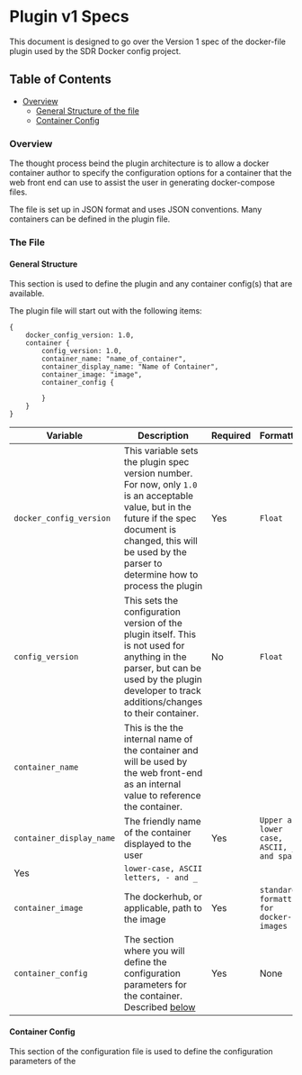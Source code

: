 # Plugin v1 Specs

This document is designed to go over the Version 1 spec of the docker-file plugin used by the SDR Docker config project.

## Table of Contents

* [Overview](#overview)
  * [General Structure of the file](#general-structure
)
  * [Container Config](#container-config)

### Overview

The thought process beind the plugin architecture is to allow a docker container author to specify the configuration options for a container that the web front end can use to assist the user in generating docker-compose files.

The file is set up in JSON format and uses JSON conventions. Many containers can be defined in the plugin file.

### The File

#### General Structure

This section is used to define the plugin and any container config(s) that are available.

The plugin file will start out with the following items:

```
{
    docker_config_version: 1.0,
    container {
        config_version: 1.0,
        container_name: "name_of_container",
        container_display_name: "Name of Container",
        container_image: "image",
        container_config {

        }
    }
}
```

| Variable | Description | Required | Formatting |
| -------- | ----------- | -------- | ---------- |
| `docker_config_version` | This variable sets the plugin spec version number. For now, only `1.0` is an acceptable value, but in the future if the spec document is changed, this will be used by the parser to determine how to process the plugin | Yes | `Float` |
| `config_version` | This sets the configuration version of the plugin itself. This is not used for anything in the parser, but can be used by the plugin developer to track additions/changes to their container. | No | `Float`
| `container_name` | This is the the internal name of the container and will be used by the web front-end as an internal value to reference the container. |
| `container_display_name` | The friendly name of the container displayed to the user | Yes | `Upper and lower case, ASCII, _ - and spaces` |
| Yes | `lower-case, ASCII letters, - and _` |
| `container_image` | The dockerhub, or applicable, path to the image | Yes | `standard formatting for docker-images` |
| `container_config` | The section where you will define the configuration parameters for the container. Described [below](#container-config) | Yes | None |

#### Container Config

This section of the configuration file is used to define the configuration parameters of the 